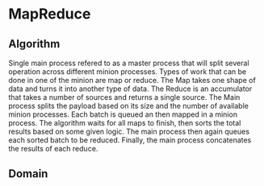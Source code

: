# MapReduce

## Algorithm

Single main process refered to as a master process that will split several operation across different minion processes. Types of work that can be done in one of the minion are map or reduce. The Map takes one shape of data and turns it into another type of data. The Reduce is an accumulator that takes a number of sources and returns a single source. The Main process splits the payload based on its size and the number of available minion processes. Each batch is queued an then mapped in a minion process. The algorithm waits for all maps to finish, then sorts the total results based on some given logic. The main process then again queues each sorted batch to be reduced. Finally, the main process concatenates the results of each reduce.


## Domain
